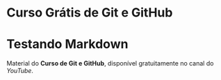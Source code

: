 # Curso Grátis de Git e GitHub
# Testando Markdown
Material do **Curso de Git e GitHub**, disponível gratuitamente no canal do *YouTube*.


